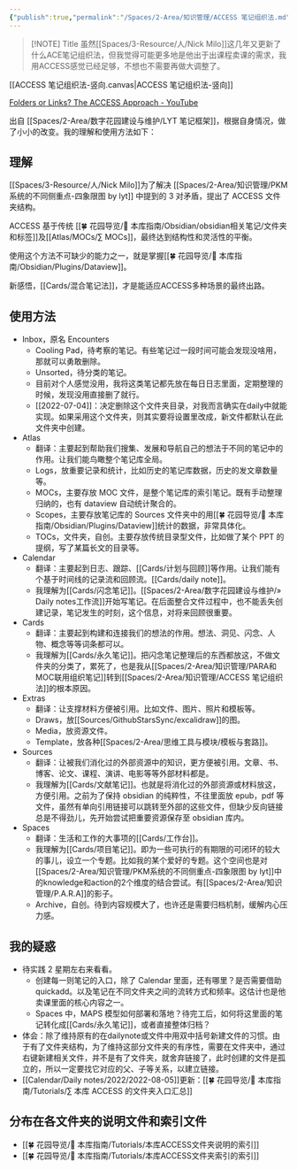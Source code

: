 ```yaml
---
{"publish":true,"permalink":"/Spaces/2-Area/知识管理/ACCESS 笔记组织法.md","title":"ACCESS 笔记组织法","created":"2022-06-22","modified":"2025-07-10","cssclasses":""}
---
```



> [!NOTE] Title
> 虽然[[Spaces/3-Resource/人/Nick Milo]]这几年又更新了什么ACE笔记组织法，但我觉得可能更多地是他出于出课程卖课的需求，我用ACCESS感觉已经足够，不想也不需要再做大调整了。

[[ACCESS 笔记组织法-竖向.canvas|ACCESS 笔记组织法-竖向]]

[Folders or Links? The ACCESS Approach - YouTube](https://www.youtube.com/watch?v=p0zWJ-TLghw)

出自 [[Spaces/2-Area/数字花园建设与维护/LYT 笔记框架]]，根据自身情况，做了小小的改变。我的理解和使用方法如下：

## 理解

[[Spaces/3-Resource/人/Nick Milo]]为了解决 [[Spaces/2-Area/知识管理/PKM系统的不同侧重点-四象限图 by lyt]] 中提到的 3 对矛盾，提出了 ACCESS 文件夹结构。

ACCESS 基于传统 [[🍀 花园导览/🧰 本库指南/Obsidian/obsidian相关笔记/文件夹和标签]]及[[Atlas/MOCs/∑ MOCs]]，最终达到结构性和灵活性的平衡。

使用这个方法不可缺少的能力之一，就是掌握[[🍀 花园导览/🧰 本库指南/Obsidian/Plugins/Dataview]]。

新感悟，[[Cards/混合笔记法]]，才是能适应ACCESS多种场景的最终出路。

## 使用方法

- Inbox，原名 Encounters
	- Cooling Pad，待考察的笔记。有些笔记过一段时间可能会发现没啥用，那就可以勇敢删除。
	- Unsorted，待分类的笔记。
	- 目前对个人感觉没用，我将这类笔记都先放在每日日志里面，定期整理的时候，发现没用直接删了就行。
	- [[2022-07-04]]：决定删除这个文件夹目录，对我而言确实在daily中就能实现。如果采用这个文件夹，则其实要将设置里改成，新文件都默认在此文件夹中创建。
- Atlas
	- 翻译：主要起到帮助我们搜集、发展和导航自己的想法于不同的笔记中的作用。让我们能鸟瞰整个笔记库全局。
	- Logs，放重要记录和统计，比如历史的笔记库数据，历史的发文章数量等。
	- MOCs，主要存放 MOC 文件，是整个笔记库的索引笔记。既有手动整理归纳的，也有 dataview 自动统计聚合的。
	- Scopes，主要存放笔记库的 Sources 文件夹中的用[[🍀 花园导览/🧰 本库指南/Obsidian/Plugins/Dataview]]统计的数据，非常具体化。
	- TOCs，文件夹，自创。主要存放传统目录型文件，比如做了某个 PPT 的提纲，写了某篇长文的目录等。
- Calendar
	- 翻译：主要起到日志、跟踪、[[Cards/计划与回顾]]等作用。让我们能有个基于时间线的记录流和回顾流。[[Cards/daily note]]。
	- 我理解为[[Cards/闪念笔记]]。[[Spaces/2-Area/数字花园建设与维护/» Daily notes工作流]]开始写笔记。在后面整合文件过程中，也不能丢失创建记录，笔记发生的时刻，这个信息，对将来回顾很重要。
- Cards
	- 翻译：主要起到构建和连接我们的想法的作用。想法、洞见、闪念、人物、概念等等词条都可以。
	- 我理解为[[Cards/永久笔记]]。把闪念笔记整理后的东西都放这，不做文件夹的分类了，累死了，也是我从[[Spaces/2-Area/知识管理/PARA和MOC联用组织笔记]]转到[[Spaces/2-Area/知识管理/ACCESS 笔记组织法]]的根本原因。
- Extras
	- 翻译：让支撑材料方便被引用。比如文件、图片、照片和模板等。
	- Draws，放[[Sources/GithubStarsSync/excalidraw]]的图。
	- Media，放资源文件。
	- Template，放各种[[Spaces/2-Area/思维工具与模块/模板与套路]]。
- Sources
	- 翻译：让被我们消化过的外部资源中的知识，更方便被引用。文章、书、博客、论文、课程、演讲、电影等等外部材料都是。
	- 我理解为[[Cards/文献笔记]]。也就是将消化过的外部资源或材料放这，方便引用。之前为了保持 obsidian 的纯粹性，不往里面放 epub，pdf 等文件，虽然有单向引用链接可以跳转至外部的这些文件，但缺少反向链接总是不得劲儿，先开始尝试把重要资源保存至 obsidian 库内。
- Spaces
	- 翻译：生活和工作的大事项的[[Cards/工作台]]。
	- 我理解为[[Cards/项目笔记]]。即为一些可执行的有期限的可闭环的较大的事儿，设立一个专题。比如我的某个爱好的专题。这个空间也是对[[Spaces/2-Area/知识管理/PKM系统的不同侧重点-四象限图 by lyt]]中的knowledge和action的2个维度的结合尝试。有[[Spaces/2-Area/知识管理/P.A.R.A]]的影子。
	- Archive，自创。待到内容规模大了，也许还是需要归档机制，缓解内心压力感。

## 我的疑惑

- 待实践 2 星期左右来看看。
	- 创建每一则笔记的入口，除了 Calendar 里面，还有哪里？是否需要借助 quickadd。以及笔记在不同文件夹之间的流转方式和频率。这估计也是他卖课里面的核心内容之一。
	- Spaces 中，MAPS 模型如何部署和落地？待完工后，如何将这里面的笔记转化成[[Cards/永久笔记]]，或者直接整体归档？
- 体会：除了维持原有的在dailynote或文件中用双中括号新建文件的习惯。由于有了文件夹结构，为了维持这部分文件夹的有序性，需要在文件夹中，通过右键新建相关文件，并不是有了文件夹，就舍弃链接了，此时创建的文件是孤立的，所以一定要找它对应的父、子等关系，以建立链接。
- [[Calendar/Daily notes/2022/2022-08-05]]更新：[[🍀 花园导览/🧰 本库指南/Tutorials/∑ 本库 ACCESS 的文件夹入口汇总]]

## 分布在各文件夹的说明文件和索引文件

- [[🍀 花园导览/🧰 本库指南/Tutorials/本库ACCESS文件夹说明的索引]]
- [[🍀 花园导览/🧰 本库指南/Tutorials/本库ACCESS文件夹索引的索引]]
